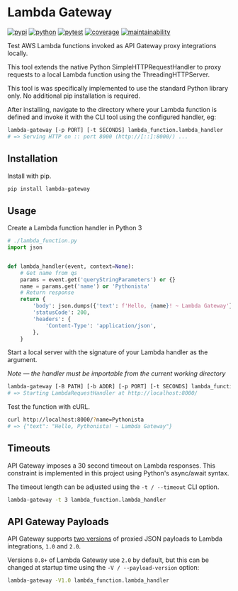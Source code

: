 # Lambda Gateway

[![pypi](https://img.shields.io/pypi/v/lambda-gateway?color=yellow&logo=python&logoColor=eee&style=flat-square)](https://pypi.org/project/lambda-gateway/)
[![python](https://img.shields.io/pypi/pyversions/lambda-gateway?logo=python&logoColor=eee&style=flat-square)](https://pypi.org/project/lambda-gateway/)
[![pytest](https://img.shields.io/github/actions/workflow/status/amancevice/python-lambda-gateway/pytest.yml?logo=github&style=flat-square)](https://github.com/amancevice/python-lambda-gateway/actions/workflows/pytest.yml)
[![coverage](https://img.shields.io/codeclimate/coverage/amancevice/python-lambda-gateway?logo=code-climate&style=flat-square)](https://codeclimate.com/github/amancevice/python-lambda-gateway/test_coverage)
[![maintainability](https://img.shields.io/codeclimate/maintainability/amancevice/python-lambda-gateway?logo=code-climate&style=flat-square)](https://codeclimate.com/github/amancevice/python-lambda-gateway/maintainability)

Test AWS Lambda functions invoked as API Gateway proxy integrations locally.

This tool extends the native Python SimpleHTTPRequestHandler to proxy requests to a local Lambda function using the ThreadingHTTPServer.

This tool is was specifically implemented to use the standard Python library only. No additional pip installation is required.

After installing, navigate to the directory where your Lambda function is defined and invoke it with the CLI tool using the configured handler, eg:

```bash
lambda-gateway [-p PORT] [-t SECONDS] lambda_function.lambda_handler
# => Serving HTTP on :: port 8000 (http://[::]:8000/) ...
```

## Installation

Install with pip.

```bash
pip install lambda-gateway
```

## Usage

Create a Lambda function handler in Python 3

```python
# ./lambda_function.py
import json


def lambda_handler(event, context=None):
    # Get name from qs
    params = event.get('queryStringParameters') or {}
    name = params.get('name') or 'Pythonista'
    # Return response
    return {
        'body': json.dumps({'text': f'Hello, {name}! ~ Lambda Gateway'}),
        'statusCode': 200,
        'headers': {
            'Content-Type': 'application/json',
        },
    }
```

Start a local server with the signature of your Lambda handler as the argument.

_Note — the handler must be importable from the current working directory_

```bash
lambda-gateway [-B PATH] [-b ADDR] [-p PORT] [-t SECONDS] lambda_function.lambda_handler
# => Starting LambdaRequestHandler at http://localhost:8000/
```

Test the function with cURL.

```bash
curl http://localhost:8000/?name=Pythonista
# => {"text": "Hello, Pythonista! ~ Lambda Gateway"}
```

## Timeouts

API Gateway imposes a 30 second timeout on Lambda responses. This constraint is implemented in this project using Python's async/await syntax.

The timeout length can be adjusted using the `-t / --timeout` CLI option.

```bash
lambda-gateway -t 3 lambda_function.lambda_handler
```

## API Gateway Payloads

API Gateway supports [two versions](https://docs.aws.amazon.com/apigateway/latest/developerguide/http-api-develop-integrations-lambda.html) of proxied JSON payloads to Lambda integrations, `1.0` and `2.0`.

Versions `0.8+` of Lambda Gateway use `2.0` by default, but this can be changed at startup time using the `-V / --payload-version` option:

```bash
lambda-gateway -V1.0 lambda_function.lambda_handler
```
